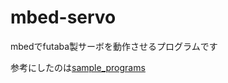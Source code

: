 mbed-servo
==========

mbedでfutaba製サーボを動作させるプログラムです

参考にしたのは[sample_programs](http://www.futaba.co.jp/robot/download/sample_programs)
